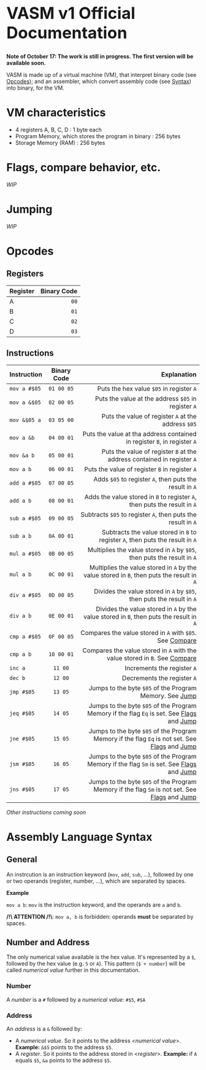 <h1 style="font-size: 3em;">VASM v1 Official Documentation</h1>

**Note of October 17: The work is still in progress. The first version will be available soon.**

VASM is made up of a virtual machine (VM), that interpret binary code (see [Opcodes](#user-content-opcodes_title)); and an assembler, which convert assembly code (see [Syntax](#user-content-assembly-language-syntax)) into binary, for the VM.
<!-- TODO: link to #Assembly Language Syntax -->

# VM characteristics
- 4 registers A, B, C, D : 1 byte each
- Program Memory, which stores the program in binary : 256 bytes
- Storage Memory (RAM) : 256 bytes

<h1 name="flags_title">Flags, compare behavior, etc. <!-- TODO --></h1>

*WIP*

<h1 name="jump_title">Jumping</h1>

*WIP*

<h1 name="opcodes_title">Opcodes</h1>

## Registers
| Register | Binary Code |
| -------- | ----------: |
| A        |        `00` |
| B        |        `01` |
| C        |        `02` |
| D        |        `03` |

## Instructions
| Instruction  | Binary Code |                                                                                                                                            Explanation |
| ------------ | :---------: | -----------------------------------------------------------------------------------------------------------------------------------------------------: |
| `mov a #$05` | `01 00 05`  |                                                                                                               Puts the hex value `$05` in register `A` |
| `mov a &$05` | `02 00 05`  |                                                                                                    Puts the value at the address `$05` in register `A` |
| `mov &$05 a` | `03 05 00`  |                                                                                                    Puts the value of register `A` at the address `$05` |
| `mov a &b`   | `04 00 01`  |                                                                               Puts the value at tha address contained in register `B`, in register `A` |
| `mov &a b`   | `05 00 01`  |                                                                                Puts the value of register `B` at the address contained in register `A` |
| `mov a b`    | `06 00 01`  |                                                                                                         Puts the value of register `B` in register `A` |
| `add a #$05` | `07 00 05`  |                                                                                                Adds `$05` to register `A`, then puts the result in `A` |
| `add a b`    | `08 00 01`  |                                                                              Adds the value stored in `B` to register `A`, then puts the result in `A` |
| `sub a #$05` | `09 00 05`  |                                                                                           Subtracts `$05` to register `A`, then puts the result in `A` |
| `sub a b`    | `0A 00 01`  |                                                                         Subtracts the value stored in `B` to register `A`, then puts the result in `A` |
| `mul a #$05` | `0B 00 05`  |                                                                               Multiplies the value stored in `A` by `$05`, then puts the result in `A` |
| `mul a b`    | `0C 00 01`  |                                                             Multiplies the value stored in `A` by the value stored in `B`, then puts the result in `A` |
| `div a #$05` | `0D 00 05`  |                                                                                  Divides the value stored in `A` by `$05`, then puts the result in `A` |
| `div a b`    | `0E 00 01`  |                                                                Divides the value stored in `A` by the value stored in `B`, then puts the result in `A` |
| `cmp a #$05` | `0F 00 05`  |                                                                  Compares the value stored in `A` with `$05`. See [Compare](#user-content-flags_title) |
| `cmp a b`    | `10 00 01`  |                                                Compares the value stored in `A` with the value stored in `B`. See [Compare](#user-content-flags_title) |
| `inc a`      |   `11 00`   |                                                                                                                            Increments the register `A` |
| `dec b`      |   `12 00`   |                                                                                                                            Decrements the register `A` |
| `jmp #$05`   |   `13 05`   |                                                                                            Jumps to the byte `$05` of the Program Memory. See [Jump]() |
| `jeq #$05`   |   `14 05`   |     Jumps to the byte `$05` of the Program Memory if the flag `Eq` is set. See [Flags](#user-content-flags_title) and [Jump](#user-content-jump_title) |
| `jne #$05`   |   `15 05`   | Jumps to the byte `$05` of the Program Memory if the flag `Eq` is not set. See [Flags](#user-content-flags_title) and [Jump](#user-content-jump_title) |
| `jsm #$05`   |   `16 05`   |     Jumps to the byte `$05` of the Program Memory if the flag `Sm` is set. See [Flags](#user-content-flags_title) and [Jump](#user-content-jump_title) |
| `jns #$05`   |   `17 05`   | Jumps to the byte `$05` of the Program Memory if the flag `Sm` is not set. See [Flags](#user-content-flags_title) and [Jump](#user-content-jump_title) |

*Other instructions coming soon* <!-- TODO after implementing other instructions -->

<h1 class="syntax_title">Assembly Language Syntax</h1>

## General
An instrcution is an instruction keyword (`mov`, `add`, `sub`, ...), followed by one or two operands (register, number, ...), which are separated by spaces.

**Example**

`mov a b`: `mov` is the instruction keyword, and the operands are `a` and `b`.

**/!\ ATTENTION /!\\**: `mov a, b` is forbidden: operands **must** be separated by spaces.

## Number and Address
The only numerical value available is the hex value. It's represented by a `$`, followed by the hex value (e.g. `5` or `A`). This pattern (`$ + number`) will be called *numerical value* further in this documentation.

### Number
A *number* is a `#` followed by a *numerical value*: `#$5`, `#$A`

### Address
An *address* is a `&` followed by:
- A *numerical value*. So it points to the address <*numerical value*>. **Example:** `&$5` points to the address `$5`.
- A *register*. So it points to the address stored in <*register*>. **Example:** if `A` equals `$5`, `&a` points to the address `$5`.